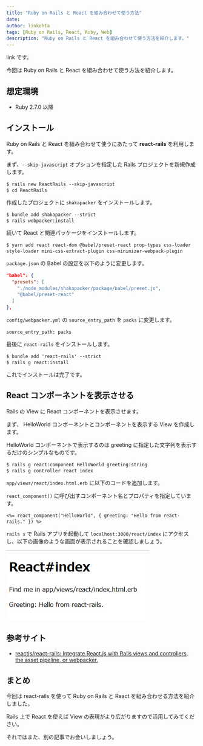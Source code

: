 ```yaml
---
title: "Ruby on Rails と React を組み合わせて使う方法"
date: 
author: linkohta
tags: [Ruby on Rails, React, Ruby, Web]
description: "Ruby on Rails と React を組み合わせて使う方法を紹介します。"
---
```


link です。

今回は Ruby on Rails と React を組み合わせて使う方法を紹介します。

## 想定環境

- Ruby 2.7.0 以降

## インストール

Ruby on Rails と React を組み合わせて使うにあたって **react-rails** を利用します。

まず、`--skip-javascript` オプションを指定した Rails プロジェクトを新規作成します。

```:title=プロジェクト作成
$ rails new ReactRails --skip-javascript
$ cd ReactRails
```

作成したプロジェクトに `shakapacker` をインストールします。

```:title=shakapackerインストール
$ bundle add shakapacker --strict
$ rails webpacker:install
```

続いて React と関連パッケージをインストールします。

```:title=Reactインストール
$ yarn add react react-dom @babel/preset-react prop-types css-loader style-loader mini-css-extract-plugin css-minimizer-webpack-plugin
```

`package.json` の Babel の設定を以下のように変更します。

```js:title=package.json
"babel": {
  "presets": [
    "./node_modules/shakapacker/package/babel/preset.js",
    "@babel/preset-react"
  ]
},
```

`config/webpacker.yml` の `source_entry_path` を `packs` に変更します。

```rb:title=config/webpacker.ymlのsource_entry_path
source_entry_path: packs
```

最後に `react-rails` をインストールします。

```:title=react-railsインストール
$ bundle add 'react-rails' --strict
$ rails g react:install
```

これでインストールは完了です。

## React コンポーネントを表示させる

Rails の View に React コンポーネントを表示させます。

まず、 HelloWorld コンポーネントとコンポーネントを表示する View を作成します。

HelloWorld コンポーネントで表示するのは greeting に指定した文字列を表示するだけのシンプルなものです。

```
$ rails g react:component HelloWorld greeting:string
$ rails g controller react index
```

`app/views/react/index.html.erb` に以下のコードを追加します。

`react_component()` に呼び出すコンポーネント名とプロパティを指定しています。

```
<%= react_component("HelloWorld", { greeting: "Hello from react-rails." }) %>
```

`rails s` で Rails アプリを起動して `localhost:3000/react/index` にアクセスし、以下の画像のような画面が表示されることを確認しましょう。

![イメージ画面](images/react-rails.png)

## 参考サイト

- [reactjs/react-rails: Integrate React.js with Rails views and controllers, the asset pipeline, or webpacker.](https://github.com/reactjs/react-rails)

## まとめ

今回は react-rails を使って Ruby on Rails と React を組み合わせる方法を紹介しました。

Rails 上で React を使えば View の表現がより広がりますので活用してみてください。

それではまた、別の記事でお会いしましょう。